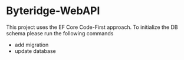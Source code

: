 # Byteridge-WebAPI
This project uses the EF Core Code-First approach.
To initialize the DB schema please run the following commands
 - add migration <migrationName>
 - update database <migrationName>
